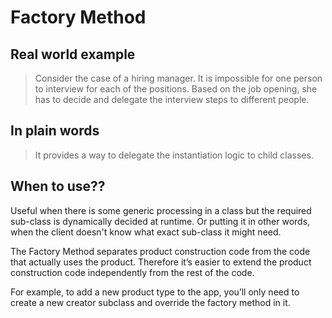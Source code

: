 # Factory Method

## Real world example

> Consider the case of a hiring manager. It is impossible for one person to interview for each of the positions. Based on the job opening, she has to decide and delegate the interview steps to different people.

## In plain words

> It provides a way to delegate the instantiation logic to child classes.

## When to use??

Useful when there is some generic processing in a class but the required sub-class is dynamically decided at runtime. Or putting it in other words, when the client doesn't know what exact sub-class it might need.

The Factory Method separates product construction code from the code that actually uses the product. Therefore it’s easier to extend the product construction code independently from the rest of the code.

For example, to add a new product type to the app, you’ll only need to create a new creator subclass and override the factory method in it.